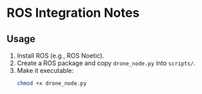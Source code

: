 # ROS Integration Notes

## Usage
1. Install ROS (e.g., ROS Noetic).
2. Create a ROS package and copy `drone_node.py` into `scripts/`.
3. Make it executable:
   ```bash
   chmod +x drone_node.py
